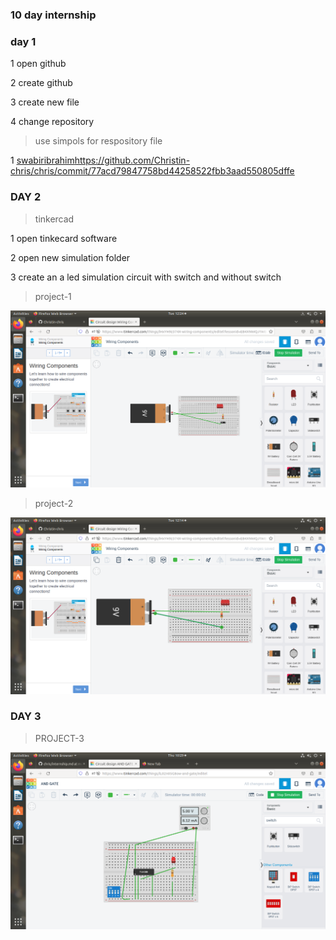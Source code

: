 ### 10 day internship

### day 1

1 open github 

2 create github

3 create new file

4 change repository

>use simpols for respository file

1 [swabiribrahim](https://github.com/swabiribrahim)https://github.com/Christin-chris/chris/commit/77acd79847758bd44258522fbb3aad550805dffe

### DAY 2

>tinkercad

1 open tinkecard software

2 open new simulation folder

3 create an a led simulation circuit with switch and without switch

>project-1

![ photo](https://github.com/Christin-chris/chris/blob/main/Screenshot%20from%202023-05-09%2012-24-05.png)

>project-2

![_photo](https://github.com/Christin-chris/chris/blob/main/Screenshot%20from%202023-05-09%2012-14-59.png)

 ### DAY 3
 
 >PROJECT-3
  
![_photo](https://github.com/Christin-chris/chris/blob/main/Screenshot%20from%202023-05-11%2010-29-31.png)
